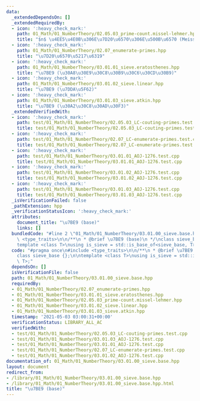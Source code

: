 ```yaml
---
data:
  _extendedDependsOn: []
  _extendedRequiredBy:
  - icon: ':heavy_check_mark:'
    path: 01_Math/01_NumberTheory/02.05.03_prime-count.missel-lehmer.hpp
    title: "$n$ \u4EE5\u4E0B\u306E\u7D20\u6570\u306E\u500B\u6570 (Meissel-Lehmer)"
  - icon: ':heavy_check_mark:'
    path: 01_Math/01_NumberTheory/02.07_enumerate-primes.hpp
    title: "\u7D20\u6570\u5217\u6319"
  - icon: ':heavy_check_mark:'
    path: 01_Math/01_NumberTheory/03.01.01_sieve.eratosthenes.hpp
    title: "\u7BE9 (\u30A8\u30E9\u30C8\u30B9\u30C6\u30CD\u30B9)"
  - icon: ':heavy_check_mark:'
    path: 01_Math/01_NumberTheory/03.01.02_sieve.linear.hpp
    title: "\u7BE9 (\u7DDA\u5F62)"
  - icon: ':heavy_check_mark:'
    path: 01_Math/01_NumberTheory/03.01.03_sieve.atkin.hpp
    title: "\u7BE9 (\u30A2\u30C8\u30AD\u30F3)"
  _extendedVerifiedWith:
  - icon: ':heavy_check_mark:'
    path: test/01_Math/01_NumberTheory/02.05.03_LC-couting-primes.test.cpp
    title: test/01_Math/01_NumberTheory/02.05.03_LC-couting-primes.test.cpp
  - icon: ':heavy_check_mark:'
    path: test/01_Math/01_NumberTheory/02.07_LC-enumerate-primes.test.cpp
    title: test/01_Math/01_NumberTheory/02.07_LC-enumerate-primes.test.cpp
  - icon: ':heavy_check_mark:'
    path: test/01_Math/01_NumberTheory/03.01.01_AOJ-1276.test.cpp
    title: test/01_Math/01_NumberTheory/03.01.01_AOJ-1276.test.cpp
  - icon: ':heavy_check_mark:'
    path: test/01_Math/01_NumberTheory/03.01.02_AOJ-1276.test.cpp
    title: test/01_Math/01_NumberTheory/03.01.02_AOJ-1276.test.cpp
  - icon: ':heavy_check_mark:'
    path: test/01_Math/01_NumberTheory/03.01.03_AOJ-1276.test.cpp
    title: test/01_Math/01_NumberTheory/03.01.03_AOJ-1276.test.cpp
  _isVerificationFailed: false
  _pathExtension: hpp
  _verificationStatusIcon: ':heavy_check_mark:'
  attributes:
    document_title: "\u7BE9 (base)"
    links: []
  bundledCode: "#line 2 \"01_Math/01_NumberTheory/03.01.00_sieve.base.hpp\"\n#include\
    \ <type_traits>\n\n/**\n * @brief \u7BE9 (base)\n */\nclass sieve_base {};\n\n\
    template <class T>\nusing is_sieve = std::is_base_of<sieve_base, T>;\n"
  code: "#pragma once\n#include <type_traits>\n\n/**\n * @brief \u7BE9 (base)\n */\n\
    class sieve_base {};\n\ntemplate <class T>\nusing is_sieve = std::is_base_of<sieve_base,\
    \ T>;"
  dependsOn: []
  isVerificationFile: false
  path: 01_Math/01_NumberTheory/03.01.00_sieve.base.hpp
  requiredBy:
  - 01_Math/01_NumberTheory/02.07_enumerate-primes.hpp
  - 01_Math/01_NumberTheory/03.01.01_sieve.eratosthenes.hpp
  - 01_Math/01_NumberTheory/02.05.03_prime-count.missel-lehmer.hpp
  - 01_Math/01_NumberTheory/03.01.02_sieve.linear.hpp
  - 01_Math/01_NumberTheory/03.01.03_sieve.atkin.hpp
  timestamp: '2021-05-03 03:00:31+00:00'
  verificationStatus: LIBRARY_ALL_AC
  verifiedWith:
  - test/01_Math/01_NumberTheory/02.05.03_LC-couting-primes.test.cpp
  - test/01_Math/01_NumberTheory/03.01.03_AOJ-1276.test.cpp
  - test/01_Math/01_NumberTheory/03.01.01_AOJ-1276.test.cpp
  - test/01_Math/01_NumberTheory/02.07_LC-enumerate-primes.test.cpp
  - test/01_Math/01_NumberTheory/03.01.02_AOJ-1276.test.cpp
documentation_of: 01_Math/01_NumberTheory/03.01.00_sieve.base.hpp
layout: document
redirect_from:
- /library/01_Math/01_NumberTheory/03.01.00_sieve.base.hpp
- /library/01_Math/01_NumberTheory/03.01.00_sieve.base.hpp.html
title: "\u7BE9 (base)"
---
```

